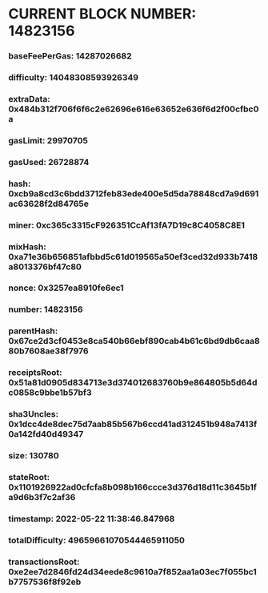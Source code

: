 # CURRENT BLOCK NUMBER: 14823156

### baseFeePerGas: 14287026682
### difficulty: 14048308593926349
### extraData: 0x484b312f706f6f6c2e62696e616e63652e636f6d2f00cfbc0a
### gasLimit: 29970705
### gasUsed: 26728874
### hash: 0xcb9a8cd3c6bdd3712feb83ede400e5d5da78848cd7a9d691ac63628f2d84765e
### miner: 0xc365c3315cF926351CcAf13fA7D19c8C4058C8E1
### mixHash: 0xa71e36b656851afbbd5c61d019565a50ef3ced32d933b7418a8013376bf47c80
### nonce: 0x3257ea8910fe6ec1
### number: 14823156
### parentHash: 0x67ce2d3cf0453e8ca540b66ebf890cab4b61c6bd9db6caa880b7608ae38f7976
### receiptsRoot: 0x51a81d0905d834713e3d374012683760b9e864805b5d64dc0858c9bbe1b57bf3
### sha3Uncles: 0x1dcc4de8dec75d7aab85b567b6ccd41ad312451b948a7413f0a142fd40d49347
### size: 130780
### stateRoot: 0x1101926922ad0cfcfa8b098b166ccce3d376d18d11c3645b1fa9d6b3f7c2af36
### timestamp: 2022-05-22 11:38:46.847968
### totalDifficulty: 49659661070544465911050
### transactionsRoot: 0xe2ee7d2846fd24d34eede8c9610a7f852aa1a03ec7f055bc1b7757536f8f92eb
